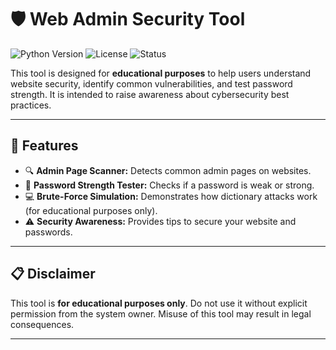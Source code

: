 # 🛡️ Web Admin Security Tool

![Python Version](https://img.shields.io/badge/Python-3.x-blue) ![License](https://img.shields.io/badge/License-MIT-green) ![Status](https://img.shields.io/badge/Status-Stable-brightgreen)

This tool is designed for **educational purposes** to help users understand website security, identify common vulnerabilities, and test password strength. It is intended to raise awareness about cybersecurity best practices.

---

## 🌟 Features

- 🔍 **Admin Page Scanner:** Detects common admin pages on websites.
- 🔐 **Password Strength Tester:** Checks if a password is weak or strong.
- 💻 **Brute-Force Simulation:** Demonstrates how dictionary attacks work (for educational purposes only).
- ⚠️ **Security Awareness:** Provides tips to secure your website and passwords.

---

## 📋 Disclaimer

This tool is **for educational purposes only**. Do not use it without explicit permission from the system owner. Misuse of this tool may result in legal consequences.

---
